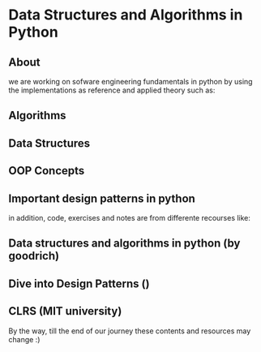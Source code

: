 # Data Structures and Algorithms in Python

## About

we are working on sofware engineering fundamentals in python by using the implementations as reference and applied theory such as: 

## Algorithms
## Data Structures
## OOP Concepts
## Important design patterns in python


in addition, code, exercises and notes are from differente recourses like:

## Data structures and algorithms in python (by goodrich)
## Dive into Design Patterns ()
## CLRS (MIT university)


By the way, till the end of our journey these contents and resources may change :) 


